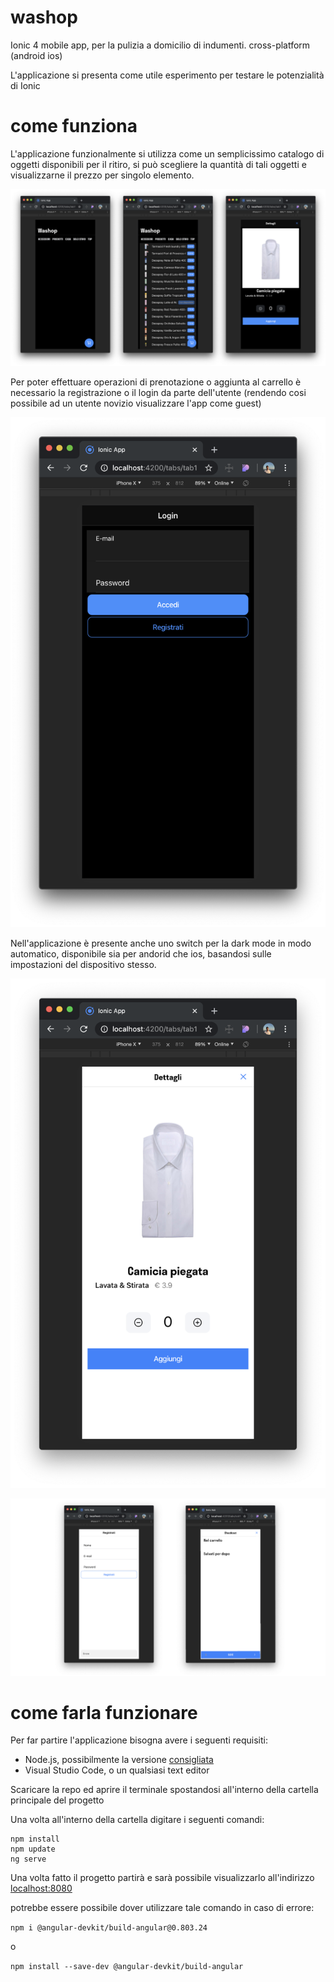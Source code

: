 # washop
Ionic 4 mobile app, per la pulizia a domicilio di indumenti. cross-platform (android ios)

L'applicazione si presenta come utile esperimento per testare le potenzialità di Ionic 

# come funziona

L'applicazione funzionalmente si utilizza come un semplicissimo catalogo di oggetti disponibili per il ritiro, si può scegliere
la quantità di tali oggetti e visualizzarne il prezzo per singolo elemento.

![alt text](https://github.com/lorenzocastorina/washop/blob/master/screenshots/home.png?raw=true)

Per poter effettuare operazioni di prenotazione o aggiunta al carrello è necessario la registrazione o il login da parte 
dell'utente (rendendo cosi possibile ad un utente novizio visualizzare l'app come guest)

![alt text](https://github.com/lorenzocastorina/washop/blob/master/screenshots/login.png?raw=true)

Nell'applicazione è presente anche uno switch per la dark mode in modo automatico, disponibile sia per andorid che ios, basandosi
sulle impostazioni del dispositivo stesso.

![alt text](https://github.com/lorenzocastorina/washop/blob/master/screenshots/white.png?raw=true)

![alt text](https://github.com/lorenzocastorina/washop/blob/master/screenshots/other.png?raw=true)

# come farla funzionare

Per far partire l'applicazione bisogna avere i seguenti requisiti: 

* Node.js, possibilmente la versione [consigliata](https://nodejs.org/it/)
* Visual Studio Code, o un qualsiasi text editor

Scaricare la repo ed aprire il terminale spostandosi all'interno della cartella principale del progetto

Una volta all'interno della cartella digitare i seguenti comandi: 
```
npm install
npm update  
ng serve
```

Una volta fatto il progetto partirà e sarà possibile visualizzarlo all'indirizzo [localhost:8080](http://localhost:8080/)


potrebbe essere possibile dover utilizzare tale comando in caso di errore:

`npm i @angular-devkit/build-angular@0.803.24`

o

`npm install --save-dev @angular-devkit/build-angular`
